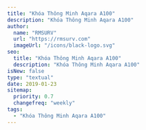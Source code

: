 ```yaml
---
title: "Khóa Thông Minh Aqara A100"
description: "Khóa Thông Minh Aqara A100"
author:
  name: "RMSURV"
  url: "https://rmsurv.com"
  imageUrl: "/icons/black-logo.svg"
seo:
  title: "Khóa Thông Minh Aqara A100"
  description: "Khóa Thông Minh Aqara A100"
isNew: false
type: "textual"
date: 2019-01-23
sitemap:
  priority: 0.7
  changefreq: "weekly"
tags:
  - "Khóa Thông Minh Aqara A100"
---
```

